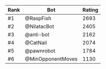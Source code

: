 Rank|Bot|Rating
---|---|---
#1|@RaspFish|2693
#2|@NilatacBot|2405
#3|@anti-bot|2162
#4|@CatNail|2074
#5|@pawnrobot|1784
#6|@MinOpponentMoves|1130
